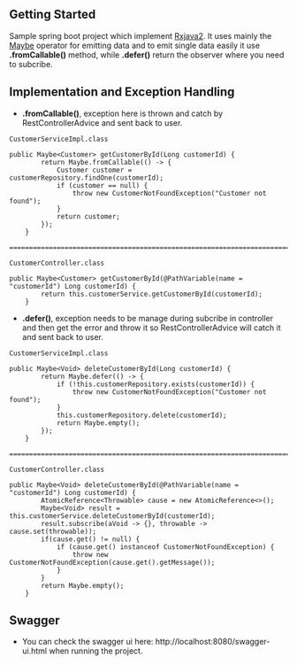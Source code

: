 ## Getting Started
Sample spring boot project which implement [Rxjava2](https://github.com/ReactiveX/RxJava). It uses mainly the [Maybe](http://reactivex.io/RxJava/2.x/javadoc/io/reactivex/Maybe.html) operator for emitting data and to emit single data easily it use **.fromCallable()** method, while **.defer()** return the observer where you need to subcribe.

## Implementation and Exception Handling
* **.fromCallable()**, exception here is thrown and catch by RestControllerAdvice and sent back to user.
```
CustomerServiceImpl.class

public Maybe<Customer> getCustomerById(Long customerId) {
        return Maybe.fromCallable(() -> {
            Customer customer = customerRepository.findOne(customerId);
            if (customer == null) {
                throw new CustomerNotFoundException("Customer not found");
            }
            return customer;
        });
    }
    
=============================================================================================================

CustomerController.class

public Maybe<Customer> getCustomerById(@PathVariable(name = "customerId") Long customerId) {
        return this.customerService.getCustomerById(customerId);
    }

```
* **.defer()**, exception needs to be manage during subcribe in controller and then get the error and throw it so RestControllerAdvice will catch it and sent back to user.
```
CustomerServiceImpl.class

public Maybe<Void> deleteCustomerById(Long customerId) {
        return Maybe.defer(() -> {
            if (!this.customerRepository.exists(customerId)) {
                throw new CustomerNotFoundException("Customer not found");
            }
            this.customerRepository.delete(customerId);
            return Maybe.empty();
        });
    }
    
=============================================================================================================

CustomerController.class

public Maybe<Void> deleteCustomerById(@PathVariable(name = "customerId") Long customerId) {
        AtomicReference<Throwable> cause = new AtomicReference<>();
        Maybe<Void> result = this.customerService.deleteCustomerById(customerId);
        result.subscribe(aVoid -> {}, throwable -> cause.set(throwable));
        if(cause.get() != null) {
            if (cause.get() instanceof CustomerNotFoundException) {
                throw new CustomerNotFoundException(cause.get().getMessage());
            }
        }
        return Maybe.empty();
    }
```

## Swagger
* You can check the swagger ui here: http://localhost:8080/swagger-ui.html when running the project.
